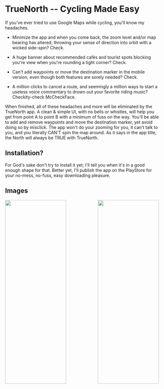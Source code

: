 # TrueNorth -- Cycling Made Easy

If you've ever tried to use Google Maps while cycling, you'll know my headaches.

* Minimize the app and when you come back, the zoom level and/or map bearing has altered, throwing your sense of direction into orbit with a wicked side-spin? Check.

* A huge banner about recommended cafés and tourist spots blocking you're view when you're rounding a tight corner? Check.

* Can't add waypoints or move the destination marker in the mobile version, even though both features are sorely needed? Check.

* A million clicks to cancel a route, and seemingly a million ways to start a useless voice commentary to drown out your favorite riding music? Checkity-check McCheckFace.

When finished, all of these headaches and more will be eliminated by the TrueNorth app. 
A clean & simple UI, with no bells or whistles, will help you get from point A to point B with a minimum of fuss on the way.
You'll be able to add and remove waypoints and move the destination marker, yet avoid doing so by misclick. The app won't do your zooming for
you, it can't talk to you, and you literally CAN'T spin the map around. As it says in the app title, the North will always be TRUE with TrueNorth.

## Installation?

For God's sake don't try to install it yet; I'll tell you when it's in a good enough shape for that. Better yet, I'll publish the app on the PlayStore for your no-mess, no-fuss, easy downloading pleasure.

## Images

<img align="left" width="200" height="600" src="https://imgur.com/Cgiuzb7">
<img align="right" width="200" height="600" src="https://imgur.com/nrE57e6">
